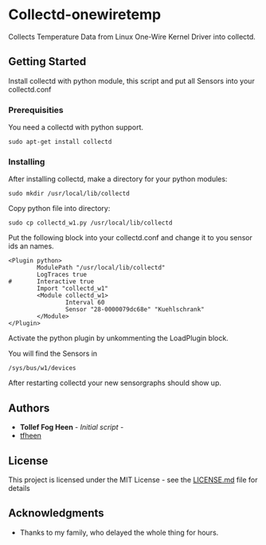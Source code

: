 # Collectd-onewiretemp

Collects Temperature Data from Linux One-Wire Kernel Driver into collectd.

## Getting Started

Install collectd with python module, this script and put all Sensors into your
collectd.conf

### Prerequisities

You need a collectd with python support.

```
sudo apt-get install collectd
```

### Installing

After installing collectd, make a directory for your python modules:

```
sudo mkdir /usr/local/lib/collectd
```

Copy python file into directory:

```
sudo cp collectd_w1.py /usr/local/lib/collectd
```

Put the following block into your collectd.conf and change it to you sensor ids
an names.

```
<Plugin python>
        ModulePath "/usr/local/lib/collectd"
        LogTraces true
#       Interactive true
        Import "collectd_w1"
        <Module collectd_w1>
                Interval 60
                Sensor "28-0000079dc68e" "Kuehlschrank"
        </Module>
</Plugin>
```

Activate the python plugin by unkommenting the LoadPlugin block.

You will find the Sensors in

    /sys/bus/w1/devices

After restarting collectd your new sensorgraphs should show up.

## Authors

* **Tollef Fog Heen** - *Initial script* -
* [tfheen](https://github.com/tfheen)

## License

This project is licensed under the MIT License - see the
[LICENSE.md](LICENSE.md) file for details

## Acknowledgments

* Thanks to my family, who delayed the whole thing for hours.

